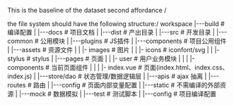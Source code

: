 This is the baseline of the dataset second affordance /

the file system should have the following structure:/
workspace
|---build  # 编译配置
|
|---docs   # 项目文档
|
|---dist	# 产出目录
|
|---src    # 开发目录
|     |---common    # 公用模块
|     |---plugins    # JS插件
|     |---components    # 项目公用组件
|     |---assets    # 资源文件
|     |     |- images   # 图片
|     |     |- icons    # iconfont/svg
|     |     |- stylus   # stylus
|     |---pages    # 页面
|     |     |- user   # 用户业务模块
|     |     |   |- components	# 当前页面组件
|     |     |   |- index.vue	# 页面(index.html、index.css、index.js)
|     |---store/dao    # 状态管理/数据逻辑层
|     |---apis    # ajax 抽离
|     |---routes    # 路由
|     |---config    # 页面内部变量配置
|
|---static    # 不需编译的外部资源
|
|---mock   # 数据模拟
|
|---test	# 测试脚本
|
|---config	# 项目编译配置
